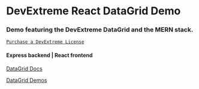 # DevExtreme React DataGrid Demo

### Demo featuring the DevExtreme DataGrid and the MERN stack.

[`Purchase a DevExtreme License`](https://www.devexpress.com/buy/js/)

#### Express backend | React frontend

[DataGrid Docs](https://js.devexpress.com/React/Documentation/Guide/UI_Components/DataGrid/Getting_Started_with_DataGrid/)

[DataGrid Demos](https://js.devexpress.com/React/Demos/WidgetsGallery/Demo/DataGrid/Overview/MaterialBlueLight/)
